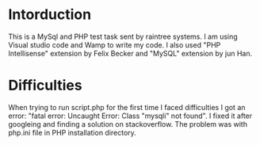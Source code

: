 # Intorduction

This is a MySql and PHP test task sent by raintree systems. 
I am using Visual studio code and Wamp to write my code. I also used
"PHP Intellisense" extension by Felix Becker and "MySQL" extension by jun Han. 

# Difficulties

When trying to run script.php for the first time I faced difficulties I got an error: "fatal error: Uncaught Error: Class "mysqli" not found". I fixed it after googleing and finding a solution on stackoverflow. The problem was with php.ini file in PHP installation directory.


